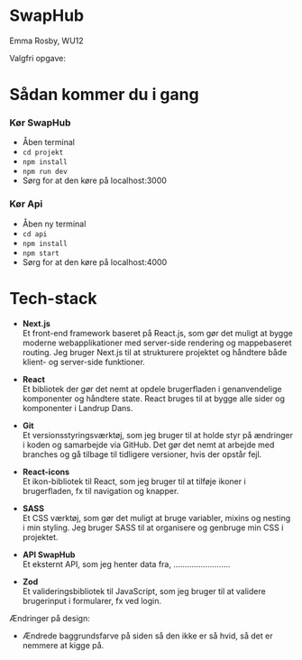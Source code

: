 # SwapHub
Emma Rosby, WU12

Valgfri opgave:

# Sådan kommer du i gang  
### Kør SwapHub
- Åben terminal
- `cd projekt`
- `npm install`
- `npm run dev`
- Sørg for at den køre på localhost:3000
### Kør Api
- Åben ny terminal
- `cd api`
- `npm install`
- `npm start`
- Sørg for at den køre på localhost:4000

# Tech-stack
* **Next.js**  
Et front-end framework baseret på React.js, som gør det muligt at bygge moderne webapplikationer med server-side rendering og mappebaseret routing. Jeg bruger Next.js til at strukturere projektet og håndtere både klient- og server-side funktioner.

* **React**  
Et bibliotek der gør det nemt at opdele brugerfladen i genanvendelige komponenter og håndtere state. React bruges til at bygge alle sider og komponenter i Landrup Dans.

* **Git**  
Et versionsstyringsværktøj, som jeg bruger til at holde styr på ændringer i koden og samarbejde via GitHub. Det gør det nemt at arbejde med branches og gå tilbage til tidligere versioner, hvis der opstår fejl.

* **React-icons**  
Et ikon-bibliotek til React, som jeg bruger til at tilføje ikoner i brugerfladen, fx til navigation og knapper.

* **SASS**  
Et CSS værktøj, som gør det muligt at bruge variabler, mixins og nesting i min styling. Jeg bruger SASS til at organisere og genbruge min CSS i projektet.

* **API SwapHub**  
Et eksternt API, som jeg henter data fra, .........................

* **Zod**  
Et valideringsbibliotek til JavaScript, som jeg bruger til at validere brugerinput i formularer, fx ved login.

Ændringer på design:
- Ændrede baggrundsfarve på siden så den ikke er så hvid, så det er nemmere at kigge på.